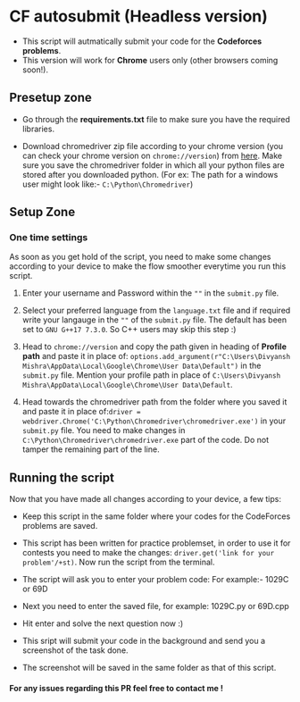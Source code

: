 # CF autosubmit (Headless version)

* This script will autmatically submit your code for the **Codeforces problems**. 
* This version will work for **Chrome** users only (other browsers coming soon!).

## Presetup zone

* Go through the **requirements.txt** file to make sure you have the required libraries.

* Download chromedriver zip file according to your chrome version (you can check your chrome version on 
  `chrome://version`) from [here](https://chromedriver.chromium.org/downloads). Make sure you save the chromedriver folder in which all your python files are stored after you downloaded python. (For ex: The path for a windows user might look like:- `C:\Python\Chromedriver`) 


## Setup Zone  

### One time settings

As soon as you get hold of the script, you need to make some changes according to your device to make the flow smoother everytime you run this script.

1. Enter your username and Password within the `""` in the `submit.py` file.

2. Select your preferred language from the `language.txt` file and if required write your langauge in the `""` of the `submit.py` file. The default has been set to `GNU G++17 7.3.0`. So C++ users may skip this step :) 

3. Head to `chrome://version` and copy the path given in heading of **Profile path** and paste it in place of:
`options.add_argument(r"C:\Users\Divyansh Mishra\AppData\Local\Google\Chrome\User Data\Default")` in the `submit.py` file. Mention your profile path in place of `C:\Users\Divyansh Mishra\AppData\Local\Google\Chrome\User Data\Default`. 

4. Head towards the chromedriver path from the folder where you saved it and paste it in place of:`driver = webdriver.Chrome('C:\Python\Chromedriver\chromedriver.exe')` in your `submit.py` file. You need to make changes in `C:\Python\Chromedriver\chromedriver.exe` part of the code. Do not tamper the remaining part of the line.


## Running the script

Now that you have made all changes according to your device, a few tips:

* Keep this script in the same folder where your codes for the CodeForces problems are saved.
* This script has been written for practice problemset, in order to use it for contests you need to make the changes: `driver.get('link for your problem'/+st)`. Now run the script from the terminal.

* The script will ask you to enter your problem code: For example:- 1029C or 69D
* Next you need to enter the saved file, for example: 1029C.py or 69D.cpp
* Hit enter and solve the next question now :)
* This sript will submit your code in the background and send you a screenshot of the task done.
* The screenshot will be saved in the same folder as that of this script.

#### For any issues regarding this PR feel free to contact me !
